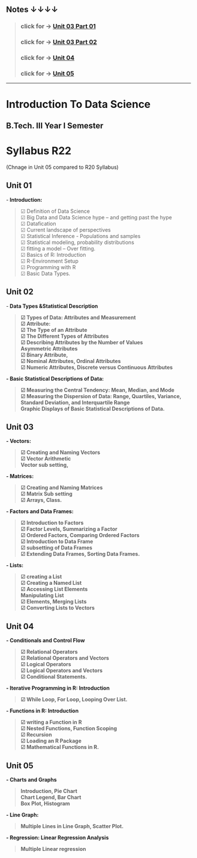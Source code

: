 ## Notes &#8595;&#8595;&#8595;&#8595; <br/>
> ###  click for &#8594; [Unit 03 Part 01](https://drive.google.com/file/d/1oDAQgyhA7-Z83M9YGBWMPZaJc4TSC4oP/view?usp=sharing)<br/>
> ###  click for &#8594; [Unit 03 Part 02](https://drive.google.com/file/d/1arc4dsujRrZT_ivUJqG69zUBn6P4Vo3b/view?usp=sharing)<br/>
> ###  click for &#8594; [Unit 04](https://drive.google.com/file/d/1YVE1P1lSKtWX4jzK1WEpFpkPihsWKvmG/view?usp=sharing)<br/>
> ###  click for &#8594; [Unit 05](https://drive.google.com/file/d/1TiRpHFDqXGbKWgf8EOcMFnsY74XMREKL/view?usp=sharing)<br/>

<hr/>
  
# Introduction To Data Science

## B.Tech. III Year I Semester

# Syllabus R22

 (Chnage in Unit 05 compared to R20 Syllabus)

## Unit 01<br/>

-<b> Introduction:</b><br/>
 > &#9745; Definition of Data Science<br/>
 > &#9745; Big Data and Data Science hype – and getting past the hype<br/>
 > &#9745; Datafication<br/>
 > &#9745; Current landscape of perspectives<br/>
 > &#x2611; Statistical Inference - Populations and samples<br/>
 > &#x2611; Statistical modeling, probability distributions<br/>
 > &#x2611; fitting a model – Over fitting.<br/>
 > &#x2611; Basics of R: Introduction<br/>
 > &#x2611; R-Environment Setup<br/>
 > &#x2611; Programming with R<br/>
 > &#x2611; Basic Data Types.<br/>

## Unit 02<br/>

-<b> Data Types &Statistical Description<br/>
 > &#x2611; Types of Data: Attributes and Measurement<br/>
 > &#x2611; Attribute:<br/>
 > &#x2611; The Type of an Attribute<br/>
 > &#x2611; The Different Types of Attributes<br/>
 > &#x2611; Describing Attributes by the Number of Values<br/>
 > Asymmetric Attributes<br/>
 > &#x2611; Binary Attribute,<br/>
 > &#x2611; Nominal Attributes, Ordinal Attributes<br/>
 > &#x2611; Numeric Attributes, Discrete versus Continuous Attributes<br/>
 
-<b> Basic Statistical Descriptions of Data:<br/>
 > &#x2611; Measuring the Central Tendency: Mean, Median, and Mode<br/>
 > &#x2611; Measuring the Dispersion of Data: Range, Quartiles, Variance, Standard Deviation, and Interquartile Range<br/>
 > Graphic Displays of Basic Statistical Descriptions of Data.<br/>

## Unit 03<br/>

-<b> Vectors: <br/>
 > &#x2611; Creating and Naming Vectors<br/>
 > &#x2611; Vector Arithmetic<br/>
 > Vector sub setting,<br/>
 
-<b> Matrices: <br/>
 > &#x2611; Creating and Naming Matrices<br/>
 > &#x2611; Matrix Sub setting<br/>
 > &#x2611; Arrays, Class.<br/>
 
-<b> Factors and Data Frames: <br/>
 > &#x2611; Introduction to Factors<br/>
 > &#x2611; Factor Levels, Summarizing a Factor<br/>
 > &#x2611; Ordered Factors, Comparing Ordered Factors<br/>
 > &#x2611; Introduction to Data Frame<br/>
 > &#x2611; subsetting of Data Frames<br/>
 > &#x2611; Extending Data Frames, Sorting Data Frames.<br/>
 
-<b> Lists:<br>
 > &#x2611; creating a List<br/>
 > &#x2611; Creating a Named List<br/>
 > &#x2611; Accessing List Elements<br/>
 > Manipulating List<br/>
 > &#x2611;  Elements, Merging Lists<br/>
 > &#x2611;  Converting Lists to Vectors<br/>

## Unit 04<br/>

-<b> Conditionals and Control Flow<br/>
 > &#x2611; Relational Operators<br/>
 > &#x2611; Relational Operators and Vectors<br/>
 > &#x2611; Logical Operators<br/>
 > &#x2611; Logical Operators and Vectors<br/>
 > &#x2611; Conditional Statements.<br/>
 
-<b> Iterative Programming in R: Introduction<br/>
 > &#x2611;  While Loop, For Loop, Looping Over List.<br/>
 
-<b> Functions in R: Introduction<br/>
 > &#x2611;  writing a Function in R<br/>
 > &#x2611;  Nested Functions, Function Scoping<br/>
 > &#x2611;  Recursion<br/>
 > &#x2611;  Loading an R Package<br/>
 > &#x2611;  Mathematical Functions in R.<br/>
  
## Unit 05<br/>

-<b> Charts and Graphs<br/>
 > Introduction, Pie Chart<br/>
 > Chart Legend, Bar Chart<br/>
 > Box Plot, Histogram<br/>
 
-<b> Line Graph:<br/>
 > Multiple Lines in Line Graph, Scatter Plot.<br/>
 
-<b> Regression: Linear Regression Analysis<br/>
 > Multiple Linear regression<br/>
